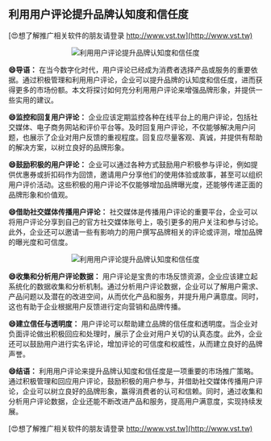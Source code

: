 ## **利用用户评论提升品牌认知度和信任度**

[😍想了解推广相关软件的朋友请登录 http://www.vst.tw](http://www.vst.tw)

 <center><img src="https://vst.tw/MP4/tuiguang/png/3.png" alt="利用用户评论提升品牌认知度和信任度"></center>

**😄导语：**
在当今数字化时代，用户评论已经成为消费者选择产品或服务的重要依据。通过积极管理和利用用户评论，企业可以提升品牌的认知度和信任度，进而获得更多的市场份额。本文将探讨如何充分利用用户评论来增强品牌形象，并提供一些实用的建议。

**😄监控和回复用户评论：**
企业应该定期监控各种在线平台上的用户评论，包括社交媒体、电子商务网站和评价平台等。及时回复用户评论，不仅能够解决用户问题，也展示了企业对用户反馈的重视程度。回复应尽量客观、真诚，并提供有帮助的解决方案，以树立良好的品牌形象。

**😄鼓励积极的用户评论：**
企业可以通过各种方式鼓励用户积极参与评论，例如提供优惠券或折扣码作为回馈，邀请用户分享他们的使用体验或故事，甚至可以组织用户评价活动。这些积极的用户评论不仅能够增加品牌曝光度，还能够传递正面的品牌形象和价值观。

**😄借助社交媒体传播用户评论：**
社交媒体是传播用户评论的重要平台，企业可以将用户评论分享到自己的官方社交媒体账号上，吸引更多的用户关注和参与讨论。此外，企业还可以邀请一些有影响力的用户撰写品牌相关的评论或评测，增加品牌的曝光度和可信度。

 <center><img src="https://vst.tw/MP4/tuiguang/png/1.png" alt="利用用户评论提升品牌认知度和信任度"></center>

**😄收集和分析用户评论数据：**
用户评论是宝贵的市场反馈资源，企业应该建立起系统化的数据收集和分析机制。通过分析用户评论数据，企业可以了解用户需求、产品问题以及潜在的改进空间，从而优化产品和服务，并提升用户满意度。同时，这也有助于企业根据用户反馈进行定向营销和品牌传播。

**😄建立信任与透明度：**
用户评论可以帮助建立品牌的信任度和透明度。当企业对负面评论做出积极回应和处理时，展示了企业对用户关切的认真态度。此外，企业还可以鼓励用户进行实名评论，增加评论的可信度和权威性，从而建立良好的品牌声誉。

**😄结语：**
利用用户评论来提升品牌认知度和信任度是一项重要的市场推广策略。通过积极管理和回应用户评论，鼓励积极的用户参与，并借助社交媒体传播用户评论，企业可以树立良好的品牌形象，赢得消费者的认可和信赖。同时，通过收集和分析用户评论数据，企业还能不断改进产品和服务，提高用户满意度，实现持续发展。

[😍想了解推广相关软件的朋友请登录 http://www.vst.tw](http://www.vst.tw)



